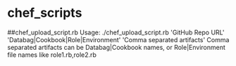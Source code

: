 # chef_scripts

##chef_upload_script.rb
	Usage: ./chef_upload_script.rb 'GitHub Repo URL' 'Databag|Cookbook|Role|Environment' 'Comma separated artifacts'
Comma separated artifacts can be Databag|Cookbook names, or Role|Environment file names like role1.rb,role2.rb
